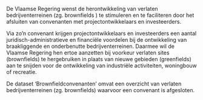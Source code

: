 De Vlaamse Regering wenst de herontwikkeling van verlaten bedrijventerreinen (zg. brownfields ) te stimuleren en te faciliteren door het afsluiten van convenanten met projectontwikkelaars en investeerders. 

Via zo’n convenant krijgen projectontwikkelaars en investeerders een aantal juridisch-administratieve en financiële voordelen bij de ontwikkeling van braakliggende en onderbenutte bedrijventerreinen. Daarmee wil de Vlaamse Regering hen ertoe aanzetten bij voorkeur verlaten sites (brownfields) te hergebruiken in plaats van nieuwe gebieden (greenfields) aan te snijden voor de ontwikkeling van industriële activiteiten, woningbouw of recreatie. 

De dataset ‘Brownfieldconvenanten’ omvat een overzicht van verlaten bedrijventerreinen (zg. brownfields) waarvoor een convenant is afgesloten.  
